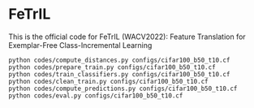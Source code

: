 # FeTrIL
This is the official code for FeTrIL (WACV2022): Feature Translation for Exemplar-Free Class-Incremental Learning

```
python codes/compute_distances.py configs/cifar100_b50_t10.cf
python codes/prepare_train.py configs/cifar100_b50_t10.cf
python codes/train_classifiers.py configs/cifar100_b50_t10.cf
python codes/clean_train.py configs/cifar100_b50_t10.cf
python codes/compute_predictions.py configs/cifar100_b50_t10.cf
python codes/eval.py configs/cifar100_b50_t10.cf
```
